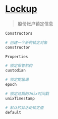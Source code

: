 # [Lockup](https://solana-labs.github.io/solana-web3.js/classes/Lockup.html)
> 股份账户锁定信息

```s
Constructors

# 创建一个新的锁定对象
constructor
```

```s
Properties

# 锁定保管机构
custodian

# 锁定期届满
epoch

# 锁定过期的Unix时间戳
unixTimestamp

# 默认的非活动锁定值
default
```